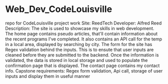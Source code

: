 # Web_Dev_CodeLouisville
repo for CodeLouisville project work
Site: ReedTech
Developer: Alfred Reed
Description: The site is used to showcase my skills in web development. The home page contains pseudo articles, that'll contain information
about the recent programs I've completed. It also contains an API call for the temp in a local area, displayed by searching by city. The form
for the site has Regex validation behind the inputs. This is to ensute that user inputs are cleaned before they are submitted to the backend.
Once the information is validated, the data is stored in local storage and used to populate the confirmation page that is displayed. The contact
page contains my contact info.
Capstone requirements: Regex form validation, Api call, storage of user inputs and display them in useful manner
